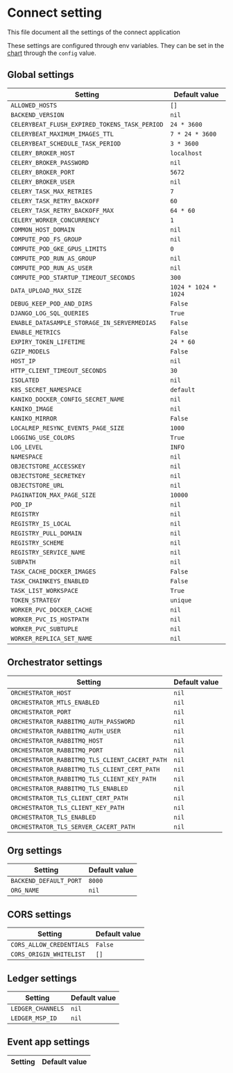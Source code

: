 
<!-- This file is an auto-generated file, please do not edit manually. Instead you can run `make docs` to update it -->
# Connect setting
This file document all the settings of the connect application

These settings are configured through env variables.
They can be set in the [chart](../charts/substra-backend/README) through the `config` value.

## Global settings

| Setting | Default value |
| ---     | ---           |
| `ALLOWED_HOSTS` | `[]` |
| `BACKEND_VERSION` | `nil` |
| `CELERYBEAT_FLUSH_EXPIRED_TOKENS_TASK_PERIOD` | `24 * 3600` |
| `CELERYBEAT_MAXIMUM_IMAGES_TTL` | `7 * 24 * 3600` |
| `CELERYBEAT_SCHEDULE_TASK_PERIOD` | `3 * 3600` |
| `CELERY_BROKER_HOST` | `localhost` |
| `CELERY_BROKER_PASSWORD` | `nil` |
| `CELERY_BROKER_PORT` | `5672` |
| `CELERY_BROKER_USER` | `nil` |
| `CELERY_TASK_MAX_RETRIES` | `7` |
| `CELERY_TASK_RETRY_BACKOFF` | `60` |
| `CELERY_TASK_RETRY_BACKOFF_MAX` | `64 * 60` |
| `CELERY_WORKER_CONCURRENCY` | `1` |
| `COMMON_HOST_DOMAIN` | `nil` |
| `COMPUTE_POD_FS_GROUP` | `nil` |
| `COMPUTE_POD_GKE_GPUS_LIMITS` | `0` |
| `COMPUTE_POD_RUN_AS_GROUP` | `nil` |
| `COMPUTE_POD_RUN_AS_USER` | `nil` |
| `COMPUTE_POD_STARTUP_TIMEOUT_SECONDS` | `300` |
| `DATA_UPLOAD_MAX_SIZE` | `1024 * 1024 * 1024` |
| `DEBUG_KEEP_POD_AND_DIRS` | `False` |
| `DJANGO_LOG_SQL_QUERIES` | `True` |
| `ENABLE_DATASAMPLE_STORAGE_IN_SERVERMEDIAS` | `False` |
| `ENABLE_METRICS` | `False` |
| `EXPIRY_TOKEN_LIFETIME` | `24 * 60` |
| `GZIP_MODELS` | `False` |
| `HOST_IP` | `nil` |
| `HTTP_CLIENT_TIMEOUT_SECONDS` | `30` |
| `ISOLATED` | `nil` |
| `K8S_SECRET_NAMESPACE` | `default` |
| `KANIKO_DOCKER_CONFIG_SECRET_NAME` | `nil` |
| `KANIKO_IMAGE` | `nil` |
| `KANIKO_MIRROR` | `False` |
| `LOCALREP_RESYNC_EVENTS_PAGE_SIZE` | `1000` |
| `LOGGING_USE_COLORS` | `True` |
| `LOG_LEVEL` | `INFO` |
| `NAMESPACE` | `nil` |
| `OBJECTSTORE_ACCESSKEY` | `nil` |
| `OBJECTSTORE_SECRETKEY` | `nil` |
| `OBJECTSTORE_URL` | `nil` |
| `PAGINATION_MAX_PAGE_SIZE` | `10000` |
| `POD_IP` | `nil` |
| `REGISTRY` | `nil` |
| `REGISTRY_IS_LOCAL` | `nil` |
| `REGISTRY_PULL_DOMAIN` | `nil` |
| `REGISTRY_SCHEME` | `nil` |
| `REGISTRY_SERVICE_NAME` | `nil` |
| `SUBPATH` | `nil` |
| `TASK_CACHE_DOCKER_IMAGES` | `False` |
| `TASK_CHAINKEYS_ENABLED` | `False` |
| `TASK_LIST_WORKSPACE` | `True` |
| `TOKEN_STRATEGY` | `unique` |
| `WORKER_PVC_DOCKER_CACHE` | `nil` |
| `WORKER_PVC_IS_HOSTPATH` | `nil` |
| `WORKER_PVC_SUBTUPLE` | `nil` |
| `WORKER_REPLICA_SET_NAME` | `nil` |

## Orchestrator settings

| Setting | Default value |
| ---     | ---           |
| `ORCHESTRATOR_HOST` | `nil` |
| `ORCHESTRATOR_MTLS_ENABLED` | `nil` |
| `ORCHESTRATOR_PORT` | `nil` |
| `ORCHESTRATOR_RABBITMQ_AUTH_PASSWORD` | `nil` |
| `ORCHESTRATOR_RABBITMQ_AUTH_USER` | `nil` |
| `ORCHESTRATOR_RABBITMQ_HOST` | `nil` |
| `ORCHESTRATOR_RABBITMQ_PORT` | `nil` |
| `ORCHESTRATOR_RABBITMQ_TLS_CLIENT_CACERT_PATH` | `nil` |
| `ORCHESTRATOR_RABBITMQ_TLS_CLIENT_CERT_PATH` | `nil` |
| `ORCHESTRATOR_RABBITMQ_TLS_CLIENT_KEY_PATH` | `nil` |
| `ORCHESTRATOR_RABBITMQ_TLS_ENABLED` | `nil` |
| `ORCHESTRATOR_TLS_CLIENT_CERT_PATH` | `nil` |
| `ORCHESTRATOR_TLS_CLIENT_KEY_PATH` | `nil` |
| `ORCHESTRATOR_TLS_ENABLED` | `nil` |
| `ORCHESTRATOR_TLS_SERVER_CACERT_PATH` | `nil` |

## Org settings

| Setting | Default value |
| ---     | ---           |
| `BACKEND_DEFAULT_PORT` | `8000` |
| `ORG_NAME` | `nil` |

## CORS settings

| Setting | Default value |
| ---     | ---           |
| `CORS_ALLOW_CREDENTIALS` | `False` |
| `CORS_ORIGIN_WHITELIST` | `[]` |

## Ledger settings

| Setting | Default value |
| ---     | ---           |
| `LEDGER_CHANNELS` | `nil` |
| `LEDGER_MSP_ID` | `nil` |

## Event app settings

| Setting | Default value |
| ---     | ---           |
